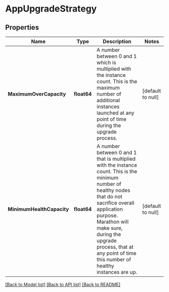# AppUpgradeStrategy

## Properties
Name | Type | Description | Notes
------------ | ------------- | ------------- | -------------
**MaximumOverCapacity** | **float64** | A number between 0 and 1 which is multiplied with the instance count. This is the maximum number of additional instances launched at any point of time during the upgrade process.  | [default to null]
**MinimumHealthCapacity** | **float64** | A number between 0 and 1 that is multiplied with the instance count. This is the minimum number of healthy nodes that do not sacrifice overall application purpose. Marathon will make sure, during the upgrade process, that at any point of time this number of healthy instances are up.  | [default to null]

[[Back to Model list]](../README.md#documentation-for-models) [[Back to API list]](../README.md#documentation-for-api-endpoints) [[Back to README]](../README.md)


